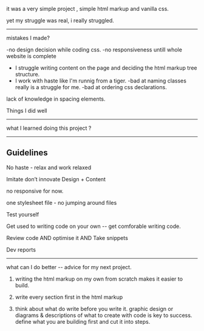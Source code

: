 

it was a very simple project , simple html markup and vanilla css.

yet  my struggle was real, i really struggled.



-----------------------------
mistakes I made?

-no design decision while coding css. 
-no responsiveness untill whole website is complete

- I struggle writing content on the page and deciding the html markup tree structure. 
- I work with haste like I'm runnig from a tiger.
-bad at naming classes really is a struggle for me.
-bad at ordering css declarations.

      

lack of knowledge in spacing elements.

Things I did well



-------
what I learned doing this project ?


----
## Guidelines

No haste - relax and work relaxed
      
Imitate don’t innovate Design + Content

no responsive for now.

one stylesheet file - no jumping around files

Test yourself

Get used to writing code on your own -- get comforable writing code. 


Review code AND optimise it AND Take snippets
  
Dev reports

-----
what can I do better -- advice for my next project. 

1. writing the html markup on my own from scratch makes it easier to build.


2. write every section first in the html markup


3. think about what do write before you write it. graphic design or diagrams  & descriptions of what to create with code is key to success. define what you are building first and cut it into steps.